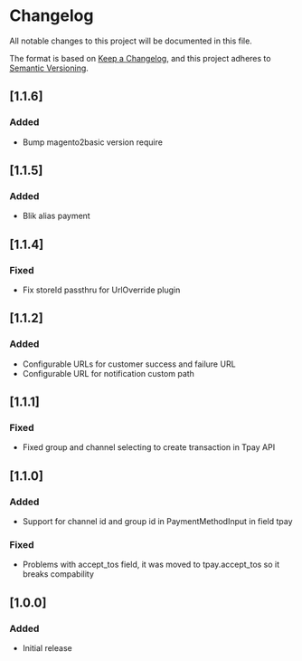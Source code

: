 # Changelog
All notable changes to this project will be documented in this file.

The format is based on [Keep a Changelog](https://keepachangelog.com/en/1.0.0/),
and this project adheres to [Semantic Versioning](https://semver.org/spec/v2.0.0.html).

## [1.1.6]

### Added

- Bump magento2basic version require

## [1.1.5]

### Added

- Blik alias payment

## [1.1.4]
### Fixed
- Fix storeId passthru for UrlOverride plugin
 
## [1.1.2]
### Added
- Configurable URLs for customer success and failure URL
- Configurable URL for notification custom path

## [1.1.1]
### Fixed
- Fixed group and channel selecting to create transaction in Tpay API

## [1.1.0]
### Added
- Support for channel id and group id in PaymentMethodInput in field tpay
### Fixed
- Problems with accept_tos field, it was moved to tpay.accept_tos so it breaks compability

## [1.0.0]
### Added
- Initial release
